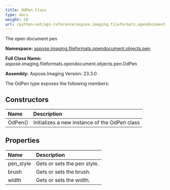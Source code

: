 ```yaml
---
title: OdPen Class
type: docs
weight: 10
url: /python-net/api-reference/aspose.imaging.fileformats.opendocument.objects.pen/odpen/
---
```


The open document pen

**Namespace:** [aspose.imaging.fileformats.opendocument.objects.pen](/imaging/python-net/api-reference/aspose.imaging.fileformats.opendocument.objects.pen/)

**Full Class Name:** aspose.imaging.fileformats.opendocument.objects.pen.OdPen

**Assembly:**  Aspose.Imaging Version: 23.3.0

The OdPen type exposes the following members:
## **Constructors**
|**Name**|**Description**|
| :- | :- |
|OdPen()|Initializes a new instance of the OdPen class|
## **Properties**
|**Name**|**Description**|
| :- | :- |
|pen_style|Gets or sets the pen style.|
|brush|Gets or sets the brush.|
|width|Gets or sets the width.|
